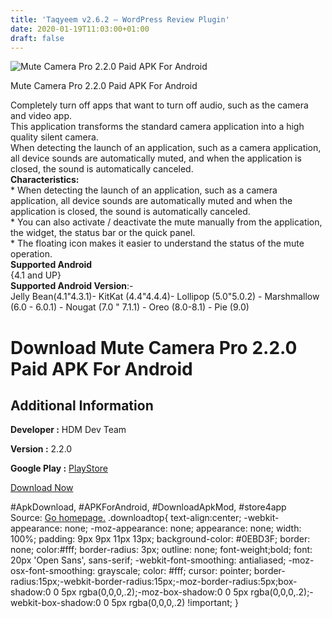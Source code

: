 ```yaml
---
title: 'Taqyeem v2.6.2 – WordPress Review Plugin'
date: 2020-01-19T11:03:00+01:00
draft: false
---
```


![Mute Camera Pro 2.2.0 Paid APK For Android](https://i0.wp.com/apkhome.net/wp-content/uploads/2020/01/Mute-Camera-Pro-2.2.0-Paid.png "Mute Camera Pro 2.2.0 Paid APK For Android")

  

Mute Camera Pro 2.2.0 Paid APK For Android

Completely turn off apps that want to turn off audio, such as the camera and video app.  
This application transforms the standard camera application into a high quality silent camera.  
When detecting the launch of an application, such as a camera application, all device sounds are automatically muted, and when the application is closed, the sound is automatically canceled.  
**Characteristics:**  
\* When detecting the launch of an application, such as a camera application, all device sounds are automatically muted and when the application is closed, the sound is automatically canceled.  
\* You can also activate / deactivate the mute manually from the application, the widget, the status bar or the quick panel.  
\* The floating icon makes it easier to understand the status of the mute operation.  
**Supported Android**  
{4.1 and UP}  
**Supported Android Version**:-  
Jelly Bean(4.1"4.3.1)- KitKat (4.4"4.4.4)- Lollipop (5.0"5.0.2) - Marshmallow (6.0 - 6.0.1) - Nougat (7.0 " 7.1.1) - Oreo (8.0-8.1) - Pie (9.0)

Download Mute Camera Pro 2.2.0 Paid APK For Android
===================================================

Additional Information
----------------------

**Developer :** HDM Dev Team

**Version :** 2.2.0

**Google Play :** [PlayStore](https://play.google.com/store/apps/details?id=jp.snowlife01.android.mutecamera&hl=en)

  

[Download Now](https://store4app.co/post/mute-camera-pro-2-2-0-paid-apk-for-android_1579422091)

  
#ApkDownload, #APKForAndroid, #DownloadApkMod, #store4app  
Source: [Go homepage.](https://store4app.co/post/mute-camera-pro-2-2-0-paid-apk-for-android_1579422091) .downloadtop{ text-align:center; -webkit-appearance: none; -moz-appearance: none; appearance: none; width: 100%; padding: 9px 9px 11px 13px; background-color: #0EBD3F; border: none; color:#fff; border-radius: 3px; outline: none; font-weight;bold; font: 20px 'Open Sans', sans-serif; -webkit-font-smoothing: antialiased; -moz-osx-font-smoothing: grayscale; color: #fff; cursor: pointer; border-radius:15px;-webkit-border-radius:15px;-moz-border-radius:5px;box-shadow:0 0 5px rgba(0,0,0,.2);-moz-box-shadow:0 0 5px rgba(0,0,0,.2);-webkit-box-shadow:0 0 5px rgba(0,0,0,.2) !important; }